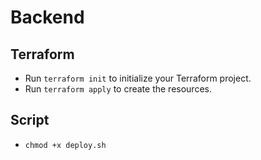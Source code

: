 # Backend

## Terraform

- Run `terraform init` to initialize your Terraform project.
- Run `terraform apply` to create the resources.

## Script
- `chmod +x deploy.sh`
